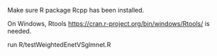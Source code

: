 Make sure R package Rcpp has been installed.

On Windows, Rtools https://cran.r-project.org/bin/windows/Rtools/ is needed.

run R/testWeightedEnetVSglmnet.R
